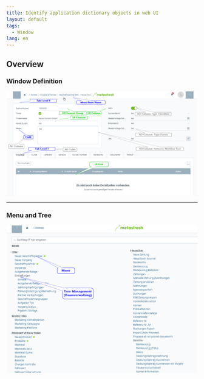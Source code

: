 ```yaml
---
title: Identify application dictionary objects in web UI
layout: default
tags:  
  - Window
lang: en
---
```


## Overview

### Window Definition

![](assets/window_definition_overview.png)

---

### Menu and Tree

![](assets/menu_tree_overview.png)
